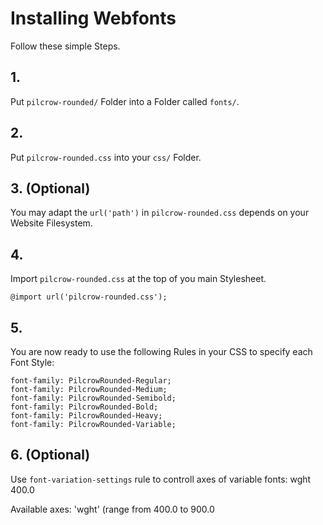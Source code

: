 # Installing Webfonts
Follow these simple Steps.

## 1.
Put `pilcrow-rounded/` Folder into a Folder called `fonts/`.

## 2.
Put `pilcrow-rounded.css` into your `css/` Folder.

## 3. (Optional)
You may adapt the `url('path')` in `pilcrow-rounded.css` depends on your Website Filesystem.

## 4.
Import `pilcrow-rounded.css` at the top of you main Stylesheet.

```
@import url('pilcrow-rounded.css');
```

## 5.
You are now ready to use the following Rules in your CSS to specify each Font Style:
```
font-family: PilcrowRounded-Regular;
font-family: PilcrowRounded-Medium;
font-family: PilcrowRounded-Semibold;
font-family: PilcrowRounded-Bold;
font-family: PilcrowRounded-Heavy;
font-family: PilcrowRounded-Variable;

```
## 6. (Optional)
Use `font-variation-settings` rule to controll axes of variable fonts:
wght 400.0

Available axes:
'wght' (range from 400.0 to 900.0

